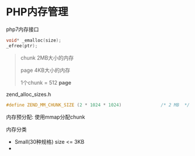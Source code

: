 # PHP内存管理

php7内存接口

```c
void* _emalloc(size);
_efree(ptr);
```

> chunk 2MB大小的内存
>
> page 4KB大小的内存
>
> 1个chunk = 512 **page**

zend_alloc_sizes.h

```c
#define ZEND_MM_CHUNK_SIZE (2 * 1024 * 1024)               /* 2 MB  */                   #define ZEND_MM_PAGE_SIZE  (4 * 1024)                      /* 4 KB  */    
```

内存预分配: 使用mmap分配chunk

内存分类

- Small(30种规格)  size <= 3KB
- 